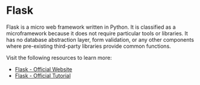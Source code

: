 # Flask

Flask is a micro web framework written in Python. It is classified as a microframework because it does not require particular tools or libraries. It has no database abstraction layer, form validation, or any other components where pre-existing third-party libraries provide common functions.

Visit the following resources to learn more:

- [Flask - Official Website](https://flask.palletsprojects.com/)
- [Flask - Official Tutorial](https://flask.palletsprojects.com/en/2.2.x/tutorial/)
